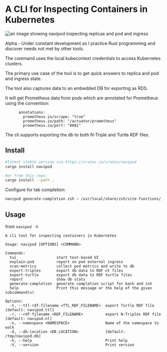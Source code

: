 A CLI for Inspecting Containers in Kubernetes
============

![an image showing navipod inspecting replicas and pod and ingress](docs/demo077.gif)

Alpha - Under constant development as I practice Rust programming and discover
needs not met by other tools.

The command uses the local kubecontext credentials to access Kubernetes clusters.

The primary use case of the tool is to get quick answers to replica and pod
and ingress state.

The tool also captures data to an embedded DB for exporting as RDS.

It will get Prometheus data from pods which are annotated for Prometheus
using the convention:

```
      annotations:
        prometheus.io/scrape: "true"
        prometheus.io/path: "/actuator/prometheus"
        prometheus.io/port: "8081"
```

The cli supports exporting the db to both N-Triple and Turtle RDF files.

Install
----------

```bash
#latest stable version via https://crates.io/crates/navipod
cargo install navipod

#or from this repo:
cargo install --path .
```

Configure for tab completion:

```bash
navipod generate-completion zsh > /usr/local/share/zsh/site-functions/_navipod
```

Usage
---------

from `navipod -h`

```
A cli tool for inspecting containers in Kubernetes

Usage: navipod [OPTIONS] <COMMAND>

Commands:
  tui                  start text-based UI
  explain-pod          report on pod external ingress
  scan-metrics         collect pod metrics and write to db
  export-triples       export db data to RDF nt files
  export-turtle        export db data to RDF turtle files
  report               show db stats
  generate-completion  generate completion script for bash and zsh
  help                 Print this message or the help of the given subcommand(s)

Options:
  -t, --ttl-rdf-filename <TTL_RDF_FILENAME>  export Turtle RDF file [default: navipod.ttl]
  -r, --rdf-filename <RDF_FILENAME>          export N-Triples RDF file [default: navipod.nt]
  -n, --namespace <NAMESPACE>                Name of the namespace to walk
  -d, --db-location <DB_LOCATION>            [default: /tmp/navipod.db]
  -h, --help                                 Print help
  -V, --version                              Print version
```

